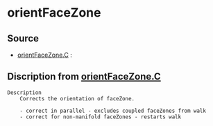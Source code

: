 # orientFaceZone

## Source

- [orientFaceZone.C](orientFaceZone.C) : 


## Discription from [orientFaceZone.C](orientFaceZone.C)

```
Description
    Corrects the orientation of faceZone.

    - correct in parallel - excludes coupled faceZones from walk
    - correct for non-manifold faceZones - restarts walk


```

